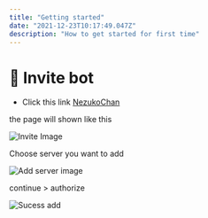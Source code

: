 ```yaml
---
title: "Getting started"
date: "2021-12-23T10:17:49.047Z"
description: "How to get started for first time"
---
```

# 🔗 Invite bot

- Click this link [NezukoChan](https://top.gg/bot/616169470293049344/invite/)

the page will shown like this

![Invite Image](https://cdn.discordapp.com/attachments/817980990156701730/861101646951219210/unknown.png)

Choose server you want to add 

![Add server image](https://cdn.discordapp.com/attachments/817980990156701730/861102241335476244/unknown.png)

continue > authorize

![Sucess add](https://media.discordapp.net/attachments/814357627202043905/860868516889493524/Screenshot_2021-07-03-20-03-56-84.jpg)
